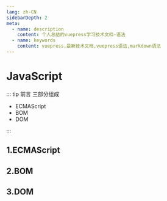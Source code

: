 ```yaml
---
lang: zh-CN
sidebarDepth: 2
meta:
  - name: description
    content: 个人总结的vuepress学习技术文档-语法
  - name: keywords
    content: vuepress,最新技术文档,vuepress语法,markdown语法
---
```


# JavaScript

::: tip 前言
三部分组成

- ECMAScript
- BOM
- DOM

:::

## 1.ECMAScript

## 2.BOM

## 3.DOM
